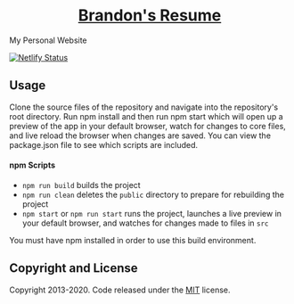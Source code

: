 <h1 align="center">
  <a href="https://bjurado.com">Brandon's Resume</a>
</h1>

My Personal Website

[![Netlify Status](https://api.netlify.com/api/v1/badges/35613301-6095-4422-b4c1-3afa80ee0ca7/deploy-status)](https://app.netlify.com/sites/nervous-thompson-32148f/deploys)

## Usage

Clone the source files of the repository and navigate into the repository's root directory. Run npm install and then run npm start which will open up a preview of the app in your default browser, watch for changes to core files, and live reload the browser when changes are saved. You can view the package.json file to see which scripts are included.

#### npm Scripts

- `npm run build` builds the project
- `npm run clean` deletes the `public` directory to prepare for rebuilding the project
- `npm start` or `npm run start` runs the project, launches a live preview in your default browser, and watches for changes made to files in `src`

You must have npm installed in order to use this build environment.

## Copyright and License

Copyright 2013-2020. Code released under the [MIT](https://github.com/brandonjurado/brandonjurado.github.io/blob/master/LICENSE) license.